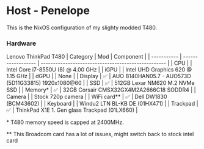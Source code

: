 # Host - Penelope
This is the NixOS configuration of my slighty modded T480.

### Hardware
Lenovo ThinkPad T480
| Category    | Mod                | Component                                           |
| ----------- | ------------------ | --------------------------------------------------- |
| CPU         |                    | Intel Core i7-8550U (8) @ 4.00 GHz                  |
| iGPU        |                    | Intel UHD Graphics 620 @ 1.15 GHz                   |
| dGPU        |                    | None                                                |
| Display     | :white_check_mark: | AUO B140HAN05.7 - AUO573D (5D11G33815) 1920x1080@60 |
| SSD         | :white_check_mark: | 512GB Lexar NM620 M.2 NVMe SSD                      |
| Memory*     | :white_check_mark: | 32GB Corsair CMSX32GX4M2A2666C18 SODDR4             |
| Camera      |                    | Stock 720p camera                                   |
| WiFi card** | :white_check_mark: | Dell DW1830 (BCM43602)                              |
| Keyboard    |                    | Windu2 LTN BL-KB DE (01HX471)                       |
| Trackpad    | :white_check_mark: | ThinkPad X1E 1. Gen glass Trackpad (01LX660)        |


\* T480 memory speed is capped at 2400MHz.

\** This Broadcom card has a lot of issues, might switch back to stock intel card
